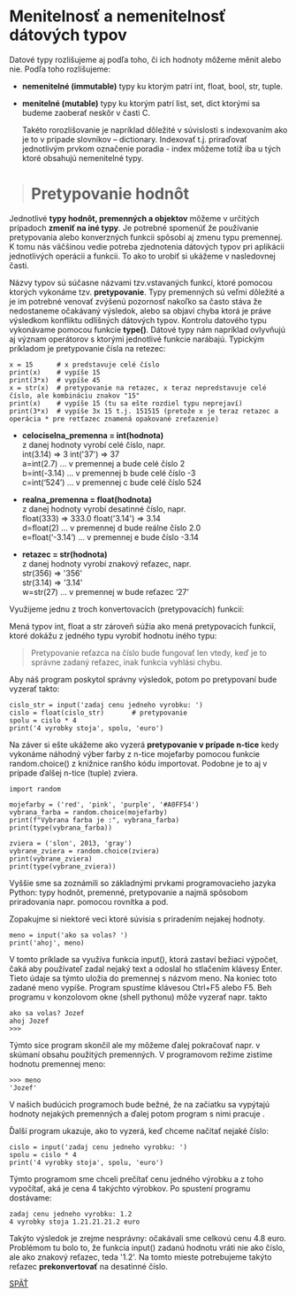 # Menitelnosť a nemenitelnosť dátových typov

Datové typy rozlišujeme aj podľa toho, či ich hodnoty môžeme měnit alebo nie. Podľa toho rozlišujeme:

* **nemenitelné (immutable)** typy ku ktorým patrí int, float, bool, str, tuple.
* **menitelné (mutable)** typy ku ktorým patrí list, set, dict ktorými sa budeme zaoberať neskôr v časti C.

    Takéto rorozlišovanie je napríklad dôležité v súvislosti s indexovaním ako je to v prípade slovníkov – dictionary. Indexovať t.j. priraďovať jednotlivým prvkom označenie poradia - index môžeme totiž  iba u tých ktoré obsahujú nemenitelné typy.

># Pretypovanie hodnôt
Jednotlivé **typy hodnôt, premenných a objektov** môžeme v určitých prípadoch **zmeniť na iné typy**. Je potrebné spomenúť že používanie pretypovania alebo konverzných funkcii spôsobí aj zmenu typu premennej. K tomu nás väčšinou vedie potreba zjednotenia dátových typov pri aplikácii jednotlivých operácii a funkcii. To ako to urobiť si ukážeme v nasledovnej časti.

Názvy typov sú súčasne názvami tzv.vstavaných funkcí, ktoré pomocou ktorých vykonáme tzv. **pretypovanie**. Typy premenných sú veľmi dôležité a je im potrebné venovať zvýšenú pozornosť nakoľko sa často stáva že nedostaneme očakávaný výsledok, alebo sa objaví chyba ktorá je práve výsledkom konfliktu odlišných dátových typov. Kontrolu datového typu vykonávame pomocou funkcie **type()**. Dátové typy nám napríklad ovlyvňujú aj význam operátorov s ktorými jednotlivé funkcie narábajú. Typickým príkladom je pretypovanie čísla na retezec:
~~~
x = 15      # x predstavuje celé číslo
print(x)    # vypíše 15
print(3*x)  # vypíše 45
x = str(x)  # pretypovanie na retazec, x teraz nepredstavuje celé číslo, ale kombináciu znakov "15"
print(x)    # vypíše 15 (tu sa ešte rozdiel typu neprejaví)
print(3*x)  # vypíše 3x 15 t.j. 151515 (pretože x je teraz retazec a operácia * pre retťazec znamená opakované zreťazenie)
~~~

* **celociselna_premenna = int(hodnota)**\
z danej hodnoty vyrobí celé číslo, napr.\
int(3.14) => 3
int('37') => 37\
a=int(2.7) ... v premennej a bude celé číslo 2\
b=int(-3.14) ... v premennej b bude celé číslo -3\
c=int(‘524’) ... v premennej c bude celé číslo 524

* **realna_premenna = float(hodnota)**\
z danej hodnoty vyrobí desatinné číslo, napr.\
float(333) => 333.0
float('3.14') => 3.14\
d=float(2) ... v premennej d bude reálne číslo 2.0\
e=float(‘-3.14’) ... v premennej e bude číslo -3.14

* **retazec = str(hodnota)**\
z danej hodnoty vyrobí znakový reťazec, napr.\
str(356) => '356'\
str(3.14) => '3.14'\
w=str(27) ... v premennej w bude reťazec ‘27’

Využijeme jednu z troch konvertovacích (pretypovacích) funkcií:

Mená typov int, float a str zároveň súžia ako mená pretypovacích funkcií, ktoré dokážu z jedného typu vyrobiť hodnotu iného typu:

>Pretypovanie reťazca na číslo bude fungovať len vtedy, keď je to správne zadaný reťazec, inak funkcia vyhlási chybu.

Aby náš program poskytol správny výsledok, potom po pretypovaní bude vyzerať takto:
~~~
cislo_str = input('zadaj cenu jedneho vyrobku: ')
cislo = float(cislo_str)       # pretypovanie
spolu = cislo * 4
print('4 vyrobky stoja', spolu, 'euro')
~~~

Na záver si ešte ukážeme ako vyzerá **pretypovanie v prípade n-tice** kedy vykonáme náhodný výber farby z n-tice mojefarby pomocou funkcie random.choice() z knižnice ranšho kódu importovat. Podobne je to aj v prípade ďalšej n-tice (tuple)
zviera.
~~~
import random

mojefarby = ('red', 'pink', 'purple', '#A0FF54')
vybrana_farba = random.choice(mojefarby)
print(f"Vybrana farba je :", vybrana_farba)
print(type(vybrana_farba))

zviera = ('slon', 2013, 'gray')
vybrane_zviera = random.choice(zviera)
print(vybrane_zviera)
print(type(vybrane_zviera))
~~~

Vyššie sme sa zoznámili so základnými prvkami programovacieho jazyka Python: typy hodnôt, premenné, pretypovanie a najmä spôsobom priradovania napr. pomocou rovnítka a pod. 

Zopakujme si niektoré veci ktoré súvisia s priradením nejakej hodnoty.
~~~
meno = input('ako sa volas? ')
print('ahoj', meno)
~~~
V tomto príklade sa využíva funkcia input(), ktorá zastaví bežiaci výpočet, čaká aby používateľ zadal nejaký text a odoslal ho stlačením klávesy Enter. Tieto údaje sa týmto uložia do premennej s názvom meno. Na koniec toto zadané meno vypíše. Program spustíme klávesou Ctrl+F5 alebo F5. Beh programu v konzolovom okne (shell pythonu) môže vyzerať napr. takto
~~~
ako sa volas? Jozef
ahoj Jozef
>>>
~~~
Týmto síce program skončil ale my môžeme ďalej pokračovať napr. v skúmaní obsahu použitých premenných. V programovom režime zistíme hodnotu premennej meno:
~~~
>>> meno
'Jozef'
~~~
V našich budúcich programoch bude bežné, že na začiatku sa vypýtajú hodnoty nejakých premenných a ďalej potom program s nimi pracuje .

Ďalší program ukazuje, ako to vyzerá, keď chceme načítať nejaké číslo:
~~~
cislo = input('zadaj cenu jedneho vyrobku: ')
spolu = cislo * 4
print('4 vyrobky stoja', spolu, 'euro')
~~~
Týmto programom sme chceli prečítať cenu jedného výrobku a z toho vypočítať, aká je cena 4 takýchto výrobkov. Po spustení programu dostávame:
~~~
zadaj cenu jedneho vyrobku: 1.2
4 vyrobky stoja 1.21.21.21.2 euro
~~~
Takýto výsledok je zrejme nesprávny: očakávali sme celkovú cenu 4.8 euro. Problémom tu bolo to, že funkcia input() zadanú hodnotu vráti nie ako číslo, ale ako znakový reťazec, teda '1.2'. Na tomto mieste potrebujeme takýto reťazec **prekonvertovať** na desatinné číslo.

[SPÄŤ](../../Obsah.md)
